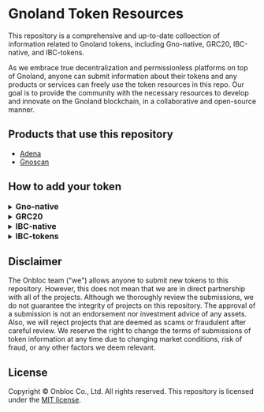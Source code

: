 # Gnoland Token Resources
This repository is a comprehensive and up-to-date colloection of information related to Gnoland tokens, including Gno-native, GRC20, IBC-native, and IBC-tokens.

 As we embrace true decentralization and permissionless platforms on top of Gnoland, anyone can submit information about their tokens and any products or services can freely use the token resources in this repo. Our goal is to provide the community with the necessary resources to develop and innovate on the Gnoland blockchain, in a collaborative and open-source manner.

## Products that use this repository
- [Adena](https://adena.app/)
- [Gnoscan](https://gnoscan.io/)

## How to add your token

<details>
  <summary><h2 style='display: inline; font-size: 16px'>Gno-native</h2></summary>

1. Fork this repo to your own github account
2. Clone your fork and create a new branch

   ```shell
   git clone git@github.com:YOUR_ACCOUNT/gno-token-resource.git
   cd gno-token-resource
   git branch <branch_name>
   git checkout <branch_name>
   ```

3. Add information about your token to be displayed
   - Required information:
     - `name`: The name of your token to be displayed. Please make the first letter capital.
     - `denom`: The denom of your token.
     - `symbol`: A short version of your token name, AKA a ticker. Please make all letters capital.
     - `decimals`: The decimals of your token.
     - `description`: A description of your token. You can write up upto 1500 letters. 
     - `website_url`: The Website URL of your token. 
     - `image`: The image route of your token. 
         - Use the `svg` format and make the file's name as <YOUR-TOKEN-SYMBOL.svg>
         - Add the image file in `/images/gno-native` folder.


4. Make the name of your json file as <YOUR-TOKEN-SYMBOL.json>, and locate it in `/tokens/gno-native/<YOUR-TOKEN-SYMBOL>.json`

---

  ```json
  // An example with Gnoland
  // located in /tokens/gno-native/gnot.json
  [
    {
      "name": "Gnoland", 
      "denom": "ugnot", 
      "symbol": "GNOT",
      "decimals": 6, 
      "description": "Gno.land is a layer-1 blockchain that integrates various cutting-edge technologies, including Tendermint2, GnoVM, Proof-of-Contributions consensus mechanism, on-chain governance through a new DAO framework with support for sub-DAOs, and a unique licensing model that allows open-source code to be monetized by default.", 
      "website_url": "https://gno.land/",
      "image": "/images/gno-native/gnot.svg",
    }
  ]
  ```

5. Commit and push it to your fork repository

   ```shell
   git add -A
   git commit -m “Add <YOUR-TOKEN-SYMBOL>”
   git push origin <branch_name>
   ```

6. Make a pull request from your fork repository to main
</details>


<details>
  <summary><h2 style='display: inline; font-size: 16px'>GRC20</h2></summary>

1. Fork this repo to your own github account
2. Clone your fork and create a new branch

   ```shell
   git clone git@github.com:YOUR_ACCOUNT/gno-token-resource.git
   cd gno-token-resource
   git branch <branch_name>
   git checkout <branch_name>
   ```

3. Add information about your token to be displayed
   - Required information:
     - `name`: The name of your token to be displayed. Please make the first letter capital.
     - `pkg_path`: The package path of your GRC20 realm.
     - `symbol`: A short version of your token name, AKA a ticker. Please make all letters capital.
     - `decimals`: The decimals of your token.
     - `description`: A description of your token. You can write up upto 1500 letters. 
     - `website_url`: The Website URL of your token. 
     - `image`: The image route of your token. 
         - Use the `svg` format and make the file's name as <YOUR-TOKEN-SYMBOL.svg>
         - Add the image file in `/images/grc20` folder.


4. Make the name of your json file as <YOUR-TOKEN-SYMBOL.json>, and locate it in `/tokens/grc20/<YOUR-TOKEN-SYMBOL>.json`

---

  ```json
  // An example with Foo
  // located in /tokens/grc20/foo.json
  [
    {
      "name": "Foo", 
      "pkg_path": "gno.land/r/demo/foo20", 
      "symbol": "FOO",
      "decimals": 4, 
      "description": "Foo is a test realm of GRC20", 
      "website_url": "https://foo.com",
      "image": "/images/grc20/foo.svg",
    }
  ]
  ```

5. Commit and push it to your fork repository

   ```shell
   git add -A
   git commit -m “Add <YOUR-TOKEN-SYMBOL>”
   git push origin <branch_name>
   ```

6. Make a pull request from your fork repository to main
</details>


<details>
  <summary><h2 style='display: inline; font-size: 16px'>IBC-native</h2></summary>

1. Fork this repo to your own github account
2. Clone fork and create new branch

   ```shell
   git clone git@github.com:YOUR_ACCOUNT/gno-token-resource.git
   cd gno-token-resource
   git branch <branch_name>
   git checkout <branch_name>
   ```

3. Add information about your token to be displayed
   - Required information:
     - `name`: The name of your token to be displayed. Please make the first letter capital.
     - `denom`: The denom of your token.
     - `chain`: The origin chain that the token was issued from.
     - `symbol`: A short version of your token name, AKA a ticker. Please make all letters with capital.
     - `decimals`: The decimals of your token.
     - `description`: A description of your token. You can write up upto 1500 letters. 
     - `website_url`: The Website URL of your token. 
     - `image`: The image route of your token. 
         - Use the `svg` format and make the file's name as <YOUR-TOKEN-SYMBOL.svg>
         - Add the image file in `/images/ibc-native` folder.


4. Make the name of your json file as <YOUR-TOKEN-SYMBOL.json>, and locate it in `/tokens/ibc-native/<YOUR-TOKEN-SYMBOL>.json`

---

  ```json
  // An example with Cosmos
  // located in /tokens/ibc-native/atom.json
  [
    {
      "name": "Cosmos", 
      "denom": "uatom", 
      "symbol": "ATOM",
      "decimals": 6, 
      "description": " ", 
      "website_url": "https://cosmos.network/",
      "image": "/images/ibc-native/atom.svg",
    }
  ]
  ```

5. Commit and push it to your fork repository

   ```shell
   git add -A
   git commit -m “Add <YOUR-TOKEN-SYMBOL>”
   git push origin <branch_name>
   ```

6. Make a pull request from your fork repository to main
</details>


<details>
  <summary><h2 style='display: inline; font-size: 16px'>IBC-tokens</h2></summary>

1. Fork this repo to your own github account
2. Clone your fork and create a new branch

   ```shell
   git clone git@github.com:YOUR_ACCOUNT/gno-token-resource.git
   cd gno-token-resource
   git branch <branch_name>
   git checkout <branch_name>
   ```

3. Add information about your token to be displayed
   - Required information:
     - `denom`: The denom of your token.
     - `origin_chain`: The origin chain that your token was issued from.
     - `origin_denom`: The origin denom of your token.
     - `origin_type`: The origin type of your token (staking, native, pool, ibc, bridge, cw20, erc20).
     - `symbol`: A short version of your token name, AKA a ticker. Please make all letters with capital.
     - `decimals`: The decimals of your token.
     - `path`: The path way that your IBC token has gone through from the origin chain.
     - `channel`: The channel of the chain that your IBC token is currently at.
     - `port`: The port of your IBC tokens.
     - `image`: The image route of your token. 
         - Use the `svg` format and make the file's name as <YOUR-TOKEN-SYMBOL.svg>
         - Add the image file in `/images/ibc-tokens` folder.


4. Make the name of your json file as <YOUR-TOKEN-SYMBOL.json>, and locate it in `/tokens/ibc-tokens/atom.json`

---

  ```json
  // An example with Cosmos
  // located in /tokens/ibc-tokens/atom.json
  [
    {
      "denom": "ibc/27394FB092D2ECCD56123C74F36E4C1F926001CEADA9CA97EA622B25F41E5EB2",
      "origin_chain": "cosmos",
      "origin_denom": "uatom",
      "origin_type": "native",
      "symbol": "ATOM",
      "decimals": 6,
      "path": "cosmos>osmosis", //The IBC Atom token is at the Osmosis chain
      "channel": "channel-0", //A channel of the Osmosis chain 
      "port": "transfer",
      "image": "/images/ibc-tokens/atom.svg", //Optional
    }
  ]
  ```

5. Commit and push it to your fork repository

   ```shell
   git add -A
   git commit -m “Add <YOUR-TOKEN-SYMBOL>”
   git push origin <branch_name>
   ```

6. Make a pull request from your fork repository to main
</details>



## Disclaimer
The Onbloc team ("we") allows anyone to submit new tokens to this repository. However, this does not mean that we are in direct partnership with all of the projects. Although we thoroughly review the submissions, we do not guarantee the integrity of projects on this repository. The approval of a submission is not an endorsement nor investment advice of any assets. Also, we will reject projects that are deemed as scams or fraudulent after careful review. We reserve the right to change the terms of submissions of token information at any time due to changing market conditions, risk of fraud, or any other factors we deem relevant.

## License
Copyright © Onbloc Co., Ltd. All rights reserved. This repository is licensed under the [MIT license](https://github.com/onbloc/gno-token-resource/blob/main/LICENSE).
